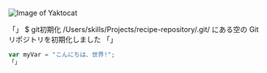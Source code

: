 # # 
![Image of Yaktocat](https://octodex.github.com/images/yaktocat.png)

「」
$ git初期化
/Users/skills/Projects/recipe-repository/.git/ にある空の Git リポジトリを初期化しました
「」
``` JavaScript
var myVar = "こんにちは、世界!";
「」
